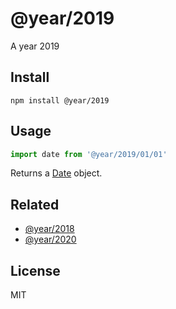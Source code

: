 # @year/2019

A year 2019

## Install

~~~
npm install @year/2019
~~~

## Usage

~~~js
import date from '@year/2019/01/01'
~~~

Returns a [Date](https://developer.mozilla.org/en-US/docs/Web/JavaScript/Reference/Global_Objects/Date) object.

## Related

* [@year/2018](https://github.com/antonmedv/year/tree/master/packages/2018)
* [@year/2020](https://github.com/antonmedv/year/tree/master/packages/2020)

## License

MIT
